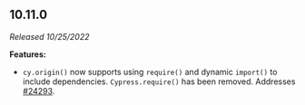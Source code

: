 ## 10.11.0

_Released 10/25/2022_

**Features:**

- `cy.origin()` now supports using `require()` and dynamic `import()` to include
  dependencies. `Cypress.require()` has been removed. Addresses
  [#24293](https://github.com/cypress-io/cypress/issues/24293).
